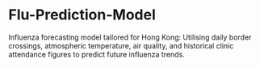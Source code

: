 # Flu-Prediction-Model
Influenza forecasting model tailored for Hong Kong: Utilising daily border crossings, atmospheric temperature, air quality, and historical clinic attendance figures to predict future influenza trends.
